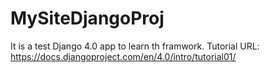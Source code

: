 # MySiteDjangoProj
It is a test Django 4.0 app to learn th framwork.
Tutorial URL: https://docs.djangoproject.com/en/4.0/intro/tutorial01/
